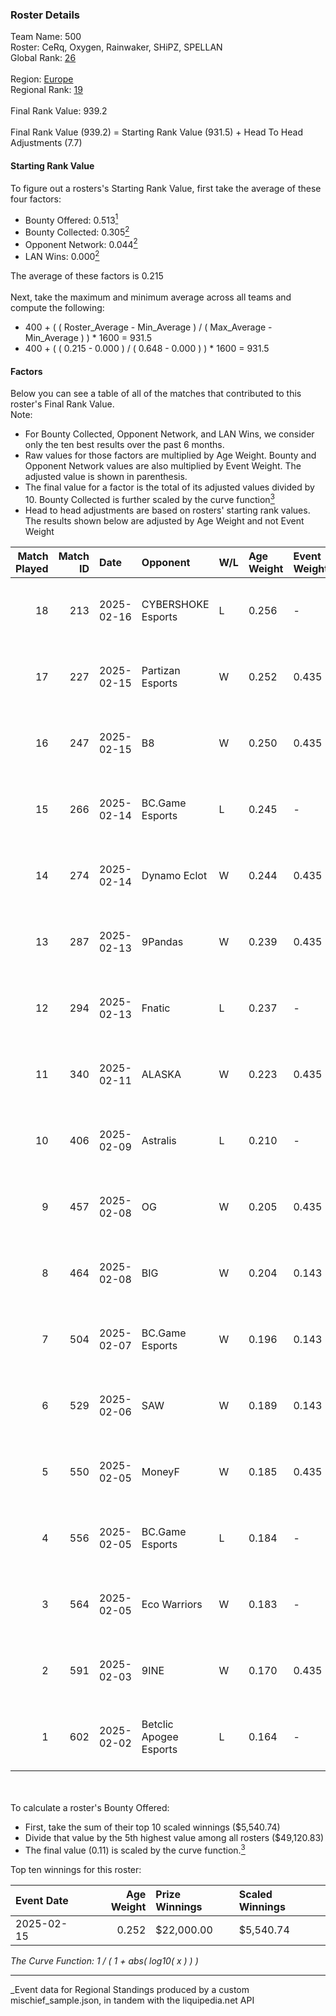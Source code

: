 ### Roster Details<br />
Team Name: 500<br />
Roster: CeRq, Oxygen, Rainwaker, SHiPZ, SPELLAN<br />
Global Rank: [26](../../standings_global_2025_07_07.md)<br />
<br />
Region: [Europe]( ../../standings_europe_2025_07_07.md)<br />
Regional Rank: [19]( ../../standings_europe_2025_07_07.md)<br />
<br />
Final Rank Value:  939.2<br />
<br />
Final Rank Value (939.2) = Starting Rank Value (931.5) + Head To Head Adjustments (7.7)<br />

#### Starting Rank Value<br />
To figure out a rosters's Starting Rank Value, first take the average of these four factors:<br />
- Bounty Offered: 0.513[<sup>1</sup>](#table2)
- Bounty Collected: 0.305[<sup>2</sup>](#table1)
- Opponent Network: 0.044[<sup>2</sup>](#table1)
- LAN Wins: 0.000[<sup>2</sup>](#table1)

The average of these factors is 0.215<br />
<br />
Next, take the maximum and minimum average across all teams and compute the following:<br />
- 400 + ( ( Roster_Average - Min_Average ) / ( Max_Average - Min_Average ) ) * 1600 = 931.5
- 400 + ( ( 0.215 - 0.000 ) / ( 0.648 - 0.000 ) ) * 1600 = 931.5


#### Factors<br />
Below you can see a table of all of the matches that contributed to this roster's Final Rank Value.<br />
Note:<br />

- For Bounty Collected, Opponent Network, and LAN Wins, we consider only the ten best results over the past 6 months.
- Raw values for those factors are multiplied by Age Weight. Bounty and Opponent Network values are also multiplied by Event Weight. The adjusted value is shown in parenthesis.
- The final value for a factor is the total of its adjusted values divided by 10. Bounty Collected is further scaled by the curve function[<sup>3</sup>](#curveFunction)
- Head to head adjustments are based on rosters' starting rank values. The results shown below are adjusted by Age Weight and not Event Weight
<span id="table1"></span><br />


| Match Played | Match ID | Date       | Opponent               | W/L | Age Weight | Event Weight | Bounty Collected | Opponent Network | LAN Wins  | H2H Adj. | Roster                                  |
| -: | -: | :- | :- | :- | :- | :- | :- | :- | :- | -: | :- |
|           18 |      213 | 2025-02-16 | CYBERSHOKE Esports     | L   | 0.256      | -            | -                | -                | -         |    -5.70 | CeRq, Oxygen, Rainwaker, SHiPZ, SPELLAN |
|           17 |      227 | 2025-02-15 | Partizan Esports       | W   | 0.252      | 0.435        | 0.064 (0.007)    | 0.400 (0.044)    | 0 (0.000) |     2.80 | CeRq, Oxygen, Rainwaker, SHiPZ, SPELLAN |
|           16 |      247 | 2025-02-15 | B8                     | W   | 0.250      | 0.435        | 0.162 (0.018)    | 0.938 (0.102)    | 0 (0.000) |     3.99 | CeRq, Oxygen, Rainwaker, SHiPZ, SPELLAN |
|           15 |      266 | 2025-02-14 | BC.Game Esports        | L   | 0.245      | -            | -                | -                | -         |    -3.99 | CeRq, Oxygen, Rainwaker, SHiPZ, SPELLAN |
|           14 |      274 | 2025-02-14 | Dynamo Eclot           | W   | 0.244      | 0.435        | 0.023 (0.002)    | 0.276 (0.029)    | 0 (0.000) |     1.94 | CeRq, Oxygen, Rainwaker, SHiPZ, SPELLAN |
|           13 |      287 | 2025-02-13 | 9Pandas                | W   | 0.239      | 0.435        | 0.036 (0.004)    | 0.239 (0.025)    | 0 (0.000) |     2.32 | CeRq, Oxygen, Rainwaker, SHiPZ, SPELLAN |
|           12 |      294 | 2025-02-13 | Fnatic                 | L   | 0.237      | -            | -                | -                | -         |    -6.58 | CeRq, Oxygen, Rainwaker, SHiPZ, SPELLAN |
|           11 |      340 | 2025-02-11 | ALASKA                 | W   | 0.223      | 0.435        | 0.017 (0.002)    | 0.519 (0.050)    | 0 (0.000) |     4.16 | CeRq, Oxygen, Rainwaker, SHiPZ, SPELLAN |
|           10 |      406 | 2025-02-09 | Astralis               | L   | 0.210      | -            | -                | -                | -         |    -0.02 | CeRq, Oxygen, Rainwaker, SHiPZ, SPELLAN |
|            9 |      457 | 2025-02-08 | OG                     | W   | 0.205      | 0.435        | 0.000 (0.000)    | 1.000 (0.089)    | 0 (0.000) |     0.73 | CeRq, Oxygen, Rainwaker, SHiPZ, SPELLAN |
|            8 |      464 | 2025-02-08 | BIG                    | W   | 0.204      | 0.143        | 0.252 (0.007)    | 0.421 (0.012)    | 0 (0.000) |     5.87 | CeRq, Oxygen, Rainwaker, SHiPZ, SPELLAN |
|            7 |      504 | 2025-02-07 | BC.Game Esports        | W   | 0.196      | 0.143        | 0.062 (0.002)    | 1.000 (0.028)    | 0 (0.000) |     2.99 | CeRq, Oxygen, Rainwaker, SHiPZ, SPELLAN |
|            6 |      529 | 2025-02-06 | SAW                    | W   | 0.189      | 0.143        | 0.399 (0.011)    | 0.384 (0.010)    | 0 (0.000) |     5.61 | CeRq, Oxygen, Rainwaker, SHiPZ, SPELLAN |
|            5 |      550 | 2025-02-05 | MoneyF                 | W   | 0.185      | 0.435        | 0.000 (0.000)    | -                | 0 (0.000) |     0.30 | CeRq, Oxygen, Rainwaker, SHiPZ, SPELLAN |
|            4 |      556 | 2025-02-05 | BC.Game Esports        | L   | 0.184      | -            | -                | -                | -         |    -2.98 | CeRq, Oxygen, Rainwaker, SHiPZ, SPELLAN |
|            3 |      564 | 2025-02-05 | Eco Warriors           | W   | 0.183      | -            | -                | -                | -         |     0.29 | CeRq, Oxygen, Rainwaker, SHiPZ, SPELLAN |
|            2 |      591 | 2025-02-03 | 9INE                   | W   | 0.170      | 0.435        | -                | 0.627 (0.046)    | -         |     0.54 | CeRq, Oxygen, Rainwaker, SHiPZ, SPELLAN |
|            1 |      602 | 2025-02-02 | Betclic Apogee Esports | L   | 0.164      | -            | -                | -                | -         |    -4.57 | CeRq, Oxygen, Rainwaker, SHiPZ, SPELLAN |

<br />
<span id="table2"></span><br />
To calculate a roster's Bounty Offered:<br />

- First, take the sum of their top 10 scaled winnings ($5,540.74)
- Divide that value by the 5th highest value among all rosters ($49,120.83)
- The final value (0.11) is scaled by the curve function.[<sup>3</sup>](#curveFunction)

Top ten winnings for this roster:<br />

| Event Date | Age Weight | Prize Winnings | Scaled Winnings |
| :- | -: | :- | :- |
| 2025-02-15 |      0.252 | $22,000.00     | $5,540.74       |


<span id="curveFunction"></span>_The Curve Function: 1 / ( 1 + abs( log10( x ) ) )_<br />

---
_Event data for Regional Standings produced by a custom mischief_sample.json, in tandem with the liquipedia.net API<br />
